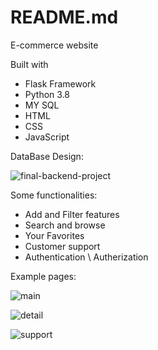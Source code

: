 # README.md


E-commerce website


Built with 

- Flask Framework
- Python 3.8
- MY SQL
- HTML
- CSS
- JavaScript





DataBase Design:





![final-backend-project](https://github.com/GithubParvana/E-commerce-website/assets/46266509/e5f52a89-c282-4090-9ae4-e175b4aa14a5)





Some functionalities:

- Add and Filter features
- Search and browse
- Your Favorites
- Customer support
- Authentication \ Autherization








Example pages:



![main](https://github.com/GithubParvana/E-commerce-website/assets/46266509/a68761a9-09cd-4aaa-ad10-90bcd1b21d04)

![detail](https://github.com/GithubParvana/E-commerce-website/assets/46266509/ddc57857-d0e2-4d4a-9e10-b7c539a9dcc8)

![support](https://github.com/GithubParvana/E-commerce-website/assets/46266509/31491621-d603-4b98-a111-10586f37bb06)



